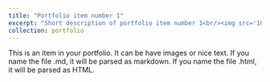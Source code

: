 ```yaml
---
title: "Portfolio item number 1"
excerpt: "Short description of portfolio item number 1<br/><img src='100.png'>"
collection: portfolio
---
```


This is an item in your portfolio. It can be have images or nice text. If you name the file .md, it will be parsed as markdown. If you name the file .html, it will be parsed as HTML. 
